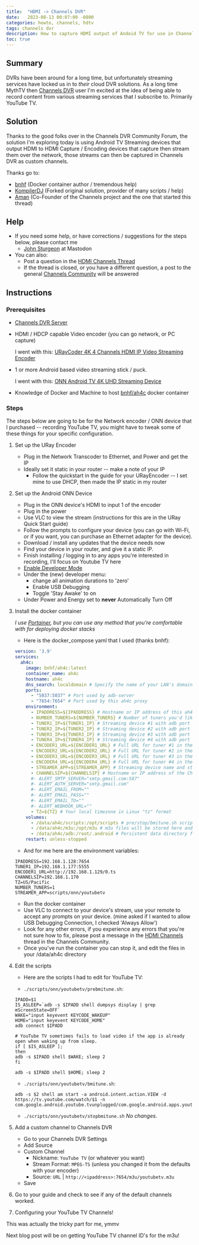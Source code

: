 ```yaml
---
title:  "HDMI -> Channels DVR"
date:   2023-08-13 00:07:00 -0800
categories: howto, channels, hdtv
tags: channels dvr 
description: How to capture HDMI output of Andoid TV for use in Channels DVR
toc: true
---
```

## Summary

DVRs have been around for a long time, but unfortunately streaming services have locked us in to 
*their* cloud DVR solutions.  As a long time MythTV then [Channels DVR](https://getchannels.com) 
user I'm excited at the idea of being able to record content from various streaming services 
that I subscribe to.  Primarily YouTube TV. 

## Solution

Thanks to the good folks over in the Channels DVR Community Forum, the solution I'm exploring today
is using Android TV Streaming devices that output HDMI to 
HDMI Capture / Encoding devices that capture then stream them over the network, those 
streams can then be captured in Channels DVR as custom channels.

Thanks go to:
  * [bnhf](https://community.getchannels.com/u/bnhf) (Docker container author / tremendous help)
  * [KompilerDJ](https://community.getchannels.com/u/KompilerDJ) (Forked original solution, provider of many scripts / help)
  * [Aman](https://community.getchannels.com/u/tmm1) (Co-Founder of the Channels project and the one that started this thread)

## Help
* If you need some help, or have corrections / suggestions for the steps below, please contact me
    * [John Sturgeon](https://community.getchannels.com/u/johnofcamas) at Mastodon
* You can also:
    * Post a question in the [HDMI Channels Thread](https://community.getchannels.com/t/hdmi-for-channels/36302)
    * If the thread is closed, or you have a different question, a post to the general [Channels Community](https://community.getchannels.com/) will be answered

## Instructions
### Prerequisites

* [Channels DVR Server](https://getchannels.com)
* HDMI / HDCP capable Video encoder (you can go network, or PC capture)

  I went with this: 
  [URayCoder 4K 4 Channels HDMI IP Video Streaming Encoder](https://www.amazon.com/URayCoder-Cost-Effective-Streaming-Broadcast-Transmitter/dp/B07TKMPCZH)
* 1 or more Android based video streaming stick / puck.

  I went with this:
  [ONN Android TV 4K UHD Streaming Device](https://www.amazon.com/gp/product/B0B75QMC7X)
* Knowledge of Docker and Machine to host [bnhf/ah4c](https://hub.docker.com/r/bnhf/ah4c) docker 
  container
### Steps
The steps below are going to be for the Network encoder / ONN device that I purchased -- recording YouTube TV, you might have to 
tweak some of these things for your specific configuration.

1. Set up the URay Encoder
   * Plug in the Network Transcoder to Ethernet, and Power and get the IP
   * Ideally set it static in your router -- make a note of your IP
     * Follow the quickstart in the guide for your URayEncoder -- I set mine to use DHCP, then made 
       the IP static in my router
     
2. Set up the Android ONN Device
   * Plug in the ONN device's HDMI to input 1 of the encoder
   * Plug in the power
   * Use VLC to view the stream (instructions for this are in the URay Quick Start guide)
   * Follow the prompts to configure your device (you can go with Wi-Fi, or if you want, you can 
     purchase an Ethernet adapter for the device).
   * Download / install any updates that the device needs now
   * Find your device in your router, and give it a static IP.
   * Finish installing / logging in to any apps you're interested in recording, I'll focus on 
     Youtube TV here
   * [Enable Developer Mode](https://developer.android.com/training/tv/start/start#:~:text=On%20your%20TV%20device%2C%20navigate,Return%20to%20Settings.)
   * Under the (new) developer menu:
     * change all animation durations to 'zero'
     * Enable USB Debugging
     * Toggle 'Stay Awake' to on
   * Under Power and Energy set to **never** Automatically Turn Off

3. Install the docker container

   _I use [Portainer](https://portainer.io), but you can use any method that you're comfortable 
   with for deploying 
   docker stacks_
   * Here is the docker_compose yaml that I used (thanks bnhf):

    ```yaml
    version: '3.9'
    services:
      ah4c:
        image: bnhf/ah4c:latest
        container_name: ah4c
        hostname: ah4c
        dns_search: localdomain # Specify the name of your LAN's domain, usually local or localdomain
        ports:
          - "5037:5037" # Port used by adb-server
          - "7654:7654" # Port used by this ah4c proxy
        environment:
          - IPADDRESS=${IPADDRESS} # Hostname or IP address of this ah4c extension to be used in M3U file (also add port number if not in M3U)
          - NUMBER_TUNERS=${NUMBER_TUNERS} # Number of tuners you'd like defined 1, 2, 3 or 4 supported
          - TUNER1_IP=${TUNER1_IP} # Streaming device #1 with adb port in the form hostname:port or ip:port
          - TUNER2_IP=${TUNER2_IP} # Streaming device #2 with adb port in the form hostname:port or ip:port
          - TUNER3_IP=${TUNER3_IP} # Streaming device #3 with adb port in the form hostname:port or ip:port
          - TUNER4_IP=${TUNER4_IP} # Streaming device #4 with adb port in the form hostname:port or ip:port
          - ENCODER1_URL=${ENCODER1_URL} # Full URL for tuner #1 in the form http://hostname/stream or http://ip/stream
          - ENCODER2_URL=${ENCODER2_URL} # Full URL for tuner #2 in the form http://hostname/stream or http://ip/stream
          - ENCODER3_URL=${ENCODER3_URL} # Full URL for tuner #3 in the form http://hostname/stream or http://ip/stream
          - ENCODER4_URL=${ENCODER4_URL} # Full URL for tuner #4 in the form http://hostname/stream or http://ip/stream
          - STREAMER_APP=${STREAMER_APP} # Streaming device name and streaming app you're using in the form scripts/streamer/app (use lowercase with slashes between as shown)
          - CHANNELSIP=${CHANNELSIP} # Hostname or IP address of the Channels DVR server itself
          #- ALERT_SMTP_SERVER="smtp.gmail.com:587"
          #- ALERT_AUTH_SERVER="smtp.gmail.com"
          #- ALERT_EMAIL_FROM=""
          #- ALERT_EMAIL_PASS=""
          #- ALERT_EMAIL_TO=""
          #- ALERT_WEBHOOK_URL=""
          - TZ=${TZ} # Your local timezone in Linux "tz" format
        volumes:
          - /data/ah4c/scripts:/opt/scripts # pre/stop/bmitune.sh scripts will be stored in this bound host directory under streamer/app
          - /data/ah4c/m3u:/opt/m3u # m3u files will be stored here and hosted at http://<hostname or ip>:7654/m3u for use in Channels DVR - Custom Channels settings
          - /data/ah4c/adb:/root/.android # Persistent data directory for adb keys
        restart: unless-stopped
    ```
   * And for me here are the environment variables:
 
    ```.dotenv
    IPADDRESS=192.168.1.128:7654
    TUNER1_IP=192.168.1.177:5555
    ENCODER1_URL=http://192.168.1.129/0.ts
    CHANNELSIP=192.168.1.170
    TZ=US/Pacific
    NUMBER_TUNERS=1
    STREAMER_APP=scripts/onn/youtubetv
    ```
   * Run the docker container
   * Use VLC to connect to your device's stream, use your remote to accept any prompts on your device.  (mine asked if I wanted to allow USB Debugging Connection, I checked 'Always Allow')
   * Look for any other errors, if you experience any errors that you're not sure how to fix, please post a message in the 
[HDMI Channels](https://community.getchannels.com/t/hdmi-for-channels/36302) thread in the Channels Community.
   * Once you've run the container you can stop it, and edit the files in your /data/ah4c directory

4. Edit the scripts
   * Here are the scripts I had to edit for YouTube TV:
   
   * `./scripts/onn/youtubetv/prebmitune.sh`: 
   ```shell
   IPADD=$1
   IS_ASLEEP=`adb -s $IPADD shell dumpsys display | grep mScreenState=OFF`
   WAKE="input keyevent KEYCODE_WAKEUP"
   HOME="input keyevent KEYCODE_HOME"
   adb connect $IPADD
   
   # YouTube TV sometimes fails to load video if the app is already open when waking up from sleep.
   if [ $IS_ASLEEP ];
   then
   adb -s $IPADD shell $WAKE; sleep 2
   fi
   
   adb -s $IPADD shell $HOME; sleep 2    
   ```
   * `./scripts/onn/youtubetv/bmitune.sh`:
   ```shell
   adb -s $2 shell am start -a android.intent.action.VIEW -d https://tv.youtube.com/watch/$1 -n com.google.android.youtube.tvunplugged/com.google.android.apps.youtube.tvunplugged.activity.MainActivity```
   ```

   * `./scripts/onn/youtubetv/stopbmitune.sh` _No changes_.

5. Add a custom channel to Channels DVR
   * Go to your Channels DVR Settings
   * Add Source
   * Custom Channel
     * Nickname: `YouTube TV` (or whatever you want)
     * Stream Format: `MPEG-TS` (unless you changed it from the defaults with your encoder)
     * Source: `URL` | `http://<ipaddress>:7654/m3u/youtubetv.m3u`
   * Save
6. Go to your guide and check to see if any of the default channels worked.
7. Configuring your YouTube TV Channels!

This was actually the tricky part for me, ymmv

Next blog post will be on getting YouTube TV channel ID's for the m3u!